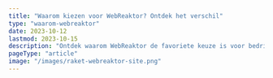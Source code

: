 ```yaml
---
title: "Waarom kiezen voor WebReaktor? Ontdek het verschil"
type: "waarom-webreaktor"
date: 2023-10-12
lastmod: 2023-10-15
description: "Ontdek waarom WebReaktor de favoriete keuze is voor bedrijven die groeien. Wij combineren creativiteit, techniek en strategie voor jouw succes."
pageType: "article"
image: "/images/raket-webreaktor-site.png"
---
```



